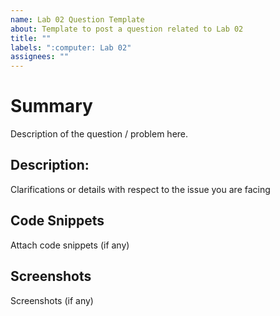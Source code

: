 ```yaml
---
name: Lab 02 Question Template
about: Template to post a question related to Lab 02
title: ""
labels: ":computer: Lab 02"
assignees: ""
---
```


# Summary

Description of the question / problem here.

## Description:

Clarifications or details with respect to the issue you are facing

## Code Snippets

Attach code snippets (if any)

## Screenshots

Screenshots (if any)
